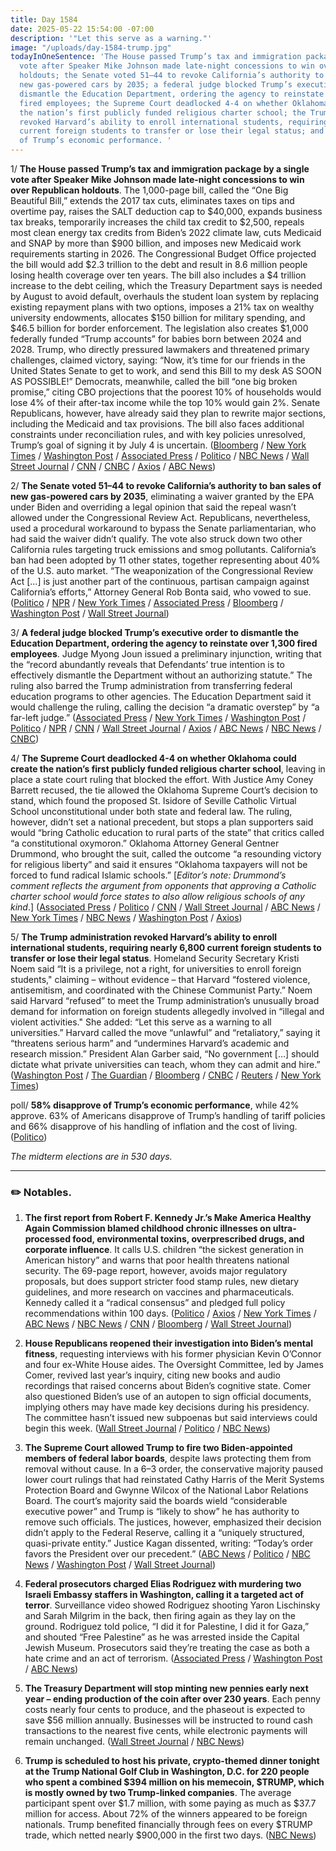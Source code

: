 ```yaml
---
title: Day 1584
date: 2025-05-22 15:54:00 -07:00
description: '"Let this serve as a warning."'
image: "/uploads/day-1584-trump.jpg"
todayInOneSentence: 'The House passed Trump’s tax and immigration package by a single
  vote after Speaker Mike Johnson made late-night concessions to win over Republican
  holdouts; the Senate voted 51–44 to revoke California’s authority to ban sales of
  new gas-powered cars by 2035; a federal judge blocked Trump’s executive order to
  dismantle the Education Department, ordering the agency to reinstate over 1,300
  fired employees; the Supreme Court deadlocked 4-4 on whether Oklahoma could create
  the nation’s first publicly funded religious charter school; the Trump administration
  revoked Harvard’s ability to enroll international students, requiring nearly 6,800
  current foreign students to transfer or lose their legal status; and 58% disapprove
  of Trump’s economic performance. '
---
```


1/ **The House passed Trump’s tax and immigration package by a single vote after Speaker Mike Johnson made late-night concessions to win over Republican holdouts**. The 1,000-page bill, called the “One Big Beautiful Bill,” extends the 2017 tax cuts, eliminates taxes on tips and overtime pay, raises the SALT deduction cap to $40,000, expands business tax breaks, temporarily increases the child tax credit to $2,500, repeals most clean energy tax credits from Biden’s 2022 climate law, cuts Medicaid and SNAP by more than $900 billion, and imposes new Medicaid work requirements starting in 2026. The Congressional Budget Office projected the bill would add $2.3 trillion to the debt and result in 8.6 million people losing health coverage over ten years. The bill also includes a $4 trillion increase to the debt ceiling, which the Treasury Department says is needed by August to avoid default, overhauls the student loan system by replacing existing repayment plans with two options, imposes a 21% tax on wealthy university endowments, allocates $150 billion for military spending, and $46.5 billion for border enforcement. The legislation also creates $1,000 federally funded “Trump accounts” for babies born between 2024 and 2028. Trump, who directly pressured lawmakers and threatened primary challenges, claimed victory, saying: “Now, it’s time for our friends in the United States Senate to get to work, and send this Bill to my desk AS SOON AS POSSIBLE!” Democrats, meanwhile, called the bill “one big broken promise,” citing CBO projections that the poorest 10% of households would lose 4% of their after-tax income while the top 10% would gain 2%. Senate Republicans, however, have already said they plan to rewrite major sections, including the Medicaid and tax provisions. The bill also faces additional constraints under reconciliation rules, and with key policies unresolved, Trump’s goal of signing it by July 4 is uncertain. ([Bloomberg](https://www.bloomberg.com/news/articles/2025-05-22/trump-tax-bill-narrowly-passes-house-overcoming-gop-infighting) / [New York Times](https://www.nytimes.com/2025/05/22/us/politics/trump-bill-house-vote-passes.html) / [Washington Post](https://www.washingtonpost.com/business/2025/05/22/trump-tax-bill-house-republicans/) / [Associated Press](https://apnews.com/article/trump-tax-breaks-bill-medicaid-80b5781377bcd0870a1dccb3c7b8dc05) / [Politico](https://www.politico.com/news/2025/05/22/house-republicans-pass-big-beautiful-bill-after-weeks-of-division-00364691) / [NBC News](https://www.nbcnews.com/politics/congress/house-passes-sweeping-domestic-policy-package-big-win-trump-speaker-jo-rcna208417) / [Wall Street Journal](https://www.wsj.com/politics/policy/republican-house-tax-bill-revision-vote-79bbde41) / [CNN](https://www.cnn.com/2025/05/22/politics/house-vote-trump-agenda-bill) / [CNBC](https://www.cnbc.com/2025/05/22/trump-tax-bill-passes-the-house-advances-to-senate.html) / [Axios](https://www.axios.com/2025/05/22/house-passes-trumps-big-beautiful-bill) / [ABC News](https://abcnews.go.com/Politics/republican-led-house-passes-trump-agenda-bill-single/story?id=122059925))

2/ **The Senate voted 51–44 to revoke California’s authority to ban sales of new gas-powered cars by 2035**, eliminating a waiver granted by the EPA under Biden and overriding a legal opinion that said the repeal wasn’t allowed under the Congressional Review Act. Republicans, nevertheless, used a procedural workaround to bypass the Senate parliamentarian, who had said the waiver didn’t qualify. The vote also struck down two other California rules targeting truck emissions and smog pollutants. California’s ban had been adopted by 11 other states, together representing about 40% of the U.S. auto market. “The weaponization of the Congressional Review Act \[...\] is just another part of the continuous, partisan campaign against California’s efforts,” Attorney General Rob Bonta said, who vowed to sue. ([Politico](https://www.politico.com/live-updates/2025/05/22/congress/senate-nixes-california-emission-standard-waiver-00365205) / [NPR](https://www.npr.org/2025/05/22/nx-s1-5387729/senate-california-ev-air-pollution-waiver-revoked) / [New York Times](https://www.nytimes.com/2025/05/22/climate/senate-republicans-electric-vehicles-california.html) / [Associated Press](https://apnews.com/article/california-senate-vehicle-emissions-rules-epa-a506228ff7f692daee59970a87fbd02e) / [Bloomberg](https://www.bloomberg.com/news/articles/2025-05-22/senate-votes-to-end-california-gas-car-ban-sends-bill-to-trump) / [Washington Post](https://www.washingtonpost.com/climate-environment/2025/05/22/california-cars-trump-republicans-climate/) / [Wall Street Journal](https://www.wsj.com/politics/policy/senate-vote-end-california-ev-mandate-1ef4fb9b))

3/ **A federal judge blocked Trump’s executive order to dismantle the Education Department, ordering the agency to reinstate over 1,300 fired employees**. Judge Myong Joun issued a preliminary injunction, writing that the “record abundantly reveals that Defendants’ true intention is to effectively dismantle the Department without an authorizing statute.” The ruling also barred the Trump administration from transferring federal education programs to other agencies. The Education Department said it would challenge the ruling, calling the decision “a dramatic overstep” by “a far-left judge.” ([Associated Press](https://apnews.com/article/education-department-shut-down-layoffs-576eef90c30fdaeb660f7f66644bad10) / [New York Times](https://www.nytimes.com/2025/05/22/us/politics/judge-education-department.html) / [Washington Post](https://www.washingtonpost.com/education/2025/05/22/education-department-fired-federal-workers-reinstated/) / [Politico](https://www.politico.com/news/2025/05/22/education-department-court-ruling-firings-00365170) / [NPR](https://www.npr.org/2025/05/22/nx-s1-5407521/trump-education-department-layoffs-injunction) / [CNN](https://www.cnn.com/2025/05/22/politics/education-department-judge-ruling) / [Wall Street Journal](https://www.wsj.com/politics/policy/education-department-federal-ruling-trump-7bae75a9) / [Axios](https://www.axios.com/2025/05/22/trump-education-department-closing) / [ABC News](https://abcnews.go.com/US/judge-blocks-trump-administration-attempting-dismantle-department-education/story?id=122078365) / [NBC News](https://www.nbcnews.com/politics/trump-administration/judge-halts-dismantling-education-department-fired-workers-reinstated-rcna208531) / [CNBC](https://www.cnbc.com/2025/05/22/education-department-employees-must-be-reinstated-by-trump-judge.html))

4/ **The Supreme Court deadlocked 4-4 on whether Oklahoma could create the nation’s first publicly funded religious charter school**, leaving in place a state court ruling that blocked the effort. With Justice Amy Coney Barrett recused, the tie allowed the Oklahoma Supreme Court’s decision to stand, which found the proposed St. Isidore of Seville Catholic Virtual School unconstitutional under both state and federal law. The ruling, however, didn’t set a national precedent, but stops a plan supporters said would “bring Catholic education to rural parts of the state” that critics called “a constitutional oxymoron.” Oklahoma Attorney General Gentner Drummond, who brought the suit, called the outcome “a resounding victory for religious liberty” and said it ensures “Oklahoma taxpayers will not be forced to fund radical Islamic schools.” \[*Editor’s note: Drummond’s comment reflects the argument from opponents that approving a Catholic charter school would force states to also allow religious schools of any kind*.\] ([Associated Press](https://apnews.com/article/supreme-court-oklahoma-public-religious-charter-school-170e3701926e29ea5072eb50f0db97b6) / [Politico](https://www.politico.com/news/2025/05/22/supreme-court-deadlock-religious-charter-school-00365001) / [CNN](https://www.cnn.com/2025/05/22/politics/supreme-court-st-isidore-oklahoma) / [Wall Street Journal](https://www.wsj.com/us-news/law/supreme-court-oklahoma-religious-school-ruling-95d8480b) / [ABC News](https://abcnews.go.com/Politics/supreme-court-oklahoma-launch-taxpayer-funded-religious-charter/story?id=120902550) / [New York Times](https://www.nytimes.com/2025/05/22/us/politics/supreme-court-religious-charter-school-oklahoma.html) / [NBC News](https://www.nbcnews.com/politics/supreme-court/supreme-court-sidesteps-major-ruling-religious-public-charter-schools-rcna204111) / [Washington Post](https://www.washingtonpost.com/politics/2025/05/22/supreme-court-oklahoma-religious-charter-schools/) / [Axios](https://www.axios.com/2025/05/22/supreme-court-oklahoma-religious-schoolt-tie))

5/ **The Trump administration revoked Harvard’s ability to enroll international students, requiring nearly 6,800 current foreign students to transfer or lose their legal status**. Homeland Security Secretary Kristi Noem said “It is a privilege, not a right, for universities to enroll foreign students," claiming – without evidence – that Harvard “fostered violence, antisemitism, and coordinated with the Chinese Communist Party.” Noem said Harvard “refused” to meet the Trump administration’s unusually broad demand for information on foreign students allegedly involved in “illegal and violent activities." She added: “Let this serve as a warning to all universities.” Harvard called the move “unlawful” and “retaliatory,” saying it “threatens serious harm” and “undermines Harvard’s academic and research mission.” President Alan Garber said, “No government \[...\] should dictate what private universities can teach, whom they can admit and hire.” ([Washington Post](https://www.washingtonpost.com/education/2025/05/22/trump-harvard-international-students-enrollment-revoked/) / [The Guardian](https://www.theguardian.com/us-news/2025/may/22/trump-harvard-international-students) / [Bloomberg](https://www.bloomberg.com/news/articles/2025-05-22/harvard-blocked-by-government-from-enrolling-foreign-students) / [CNBC](https://www.cnbc.com/2025/05/22/trump-harvard-students-international.html) / [Reuters](https://www.reuters.com/world/us/trump-blocks-harvards-ability-enroll-international-students-nyt-reports-2025-05-22/) / [New York Times](https://www.nytimes.com/2025/05/22/us/politics/trump-harvard-international-students.html))

poll/ **58% disapprove of Trump’s economic performance**, while 42% approve. 63% of Americans disapprove of Trump’s handling of tariff policies and 66% disapprove of his handling of inflation and the cost of living. ([Politico](https://www.politico.com/news/2025/05/21/trump-economy-poll-00362634))

*The midterm elections are in 530 days.*

---

### ✏️ Notables.

1. **The first report from Robert F. Kennedy Jr.’s Make America Healthy Again Commission blamed childhood chronic illnesses on ultra-processed food, environmental toxins, overprescribed drugs, and corporate influence**. It calls U.S. children “the sickest generation in American history” and warns that poor health threatens national security. The 69-page report, however, avoids major regulatory proposals, but does support stricter food stamp rules, new dietary guidelines, and more research on vaccines and pharmaceuticals. Kennedy called it a “radical consensus” and pledged full policy recommendations within 100 days. ([Politico](https://www.politico.com/news/2025/05/22/rfk-jr-food-maha-pharma-farm-kennedy-trump-00365368) / [Axios](https://www.axios.com/2025/05/22/maha-commission-report-rfk) / [New York Times](https://www.nytimes.com/2025/05/22/us/politics/kennedy-trump-maha-report.html) / [ABC News](https://abcnews.go.com/Politics/white-house-releases-rfk-jr-led-report-chronic/story?id=122076156) / [NBC News](https://www.nbcnews.com/health/kids-health/rfk-jr-children-dire-chronic-disease-health-report-rcna208544) / [CNN](https://www.cnn.com/2025/05/22/politics/maha-rfk-report-medicines-processed-foods-pesticides) / [Bloomberg](https://www.bloomberg.com/news/articles/2025-05-22/maha-report-blames-diet-overmedication-for-chronic-disease-rise) / [Wall Street Journal](https://www.wsj.com/politics/policy/rfk-jr-maha-commission-report-5c13696d))

2. **House Republicans reopened their investigation into Biden’s mental fitness**, requesting interviews with his former physician Kevin O’Connor and four ex-White House aides. The Oversight Committee, led by James Comer, revived last year’s inquiry, citing new books and audio recordings that raised concerns about Biden’s cognitive state. Comer also questioned Biden’s use of an autopen to sign official documents, implying others may have made key decisions during his presidency. The committee hasn’t issued new subpoenas but said interviews could begin this week. ([Wall Street Journal](https://www.wsj.com/politics/house-gop-joe-biden-health-probe-7da43f3c) / [Politico](https://www.politico.com/live-updates/2025/05/22/congress/comer-probes-bidens-fitness-00365560) / [NBC News](https://www.nbcnews.com/politics/congress/house-republicans-autopen-investigation-biden-health-rcna208138))

3. **The Supreme Court allowed Trump to fire two Biden-appointed members of federal labor boards**, despite laws protecting them from removal without cause. In a 6–3 order, the conservative majority paused lower court rulings that had reinstated Cathy Harris of the Merit Systems Protection Board and Gwynne Wilcox of the National Labor Relations Board. The court’s majority said the boards wield “considerable executive power” and Trump is “likely to show” he has authority to remove such officials. The justices, however, emphasized their decision didn’t apply to the Federal Reserve, calling it a “uniquely structured, quasi-private entity.” Justice Kagan dissented, writing: “Today’s order favors the President over our precedent.” ([ABC News](https://abcnews.go.com/Politics/supreme-court-lets-trump-fire-heads-labor-worker/story?id=122091589) / [Politico](https://www.politico.com/news/2025/05/22/supreme-court-ruling-labor-regulators-00366433) / [NBC News](https://www.nbcnews.com/politics/supreme-court/supreme-court-trump-request-fire-independent-agency-members-rcna201152) / [Washington Post](https://www.washingtonpost.com/politics/2025/05/22/supreme-court-commissioners-independent-officials/) / [Wall Street Journal](https://www.wsj.com/us-news/law/supreme-court-lets-trump-fire-nlrb-and-merit-board-members-cc2dc09a))

4. **Federal prosecutors charged Elias Rodriguez with murdering two Israeli Embassy staffers in Washington, calling it a targeted act of terror**. Surveillance video showed Rodriguez shooting Yaron Lischinsky and Sarah Milgrim in the back, then firing again as they lay on the ground. Rodriguez told police, “I did it for Palestine, I did it for Gaza,” and shouted “Free Palestine” as he was arrested inside the Capital Jewish Museum. Prosecutors said they’re treating the case as both a hate crime and an act of terrorism. ([Associated Press](https://apnews.com/article/israel-embassy-jewish-museum-shooting-10307b3b1a2a337e76730736b12ebbcb) / [Washington Post](https://www.washingtonpost.com/dc-md-va/2025/05/22/israeli-embassy-staff-dc-shooting-capital-jewish-museum/) / [ABC News](https://abcnews.go.com/US/2-shot-fbi-field-office-washington-dc/story?id=122059162))

5. **The Treasury Department will stop minting new pennies early next year – ending production of the coin after over 230 years**. Each penny costs nearly four cents to produce, and the phaseout is expected to save $56 million annually. Businesses will be instructed to round cash transactions to the nearest five cents, while electronic payments will remain unchanged. ([Wall Street Journal](https://www.wsj.com/finance/penny-coin-mint-ending-2026-b1717de0) / [NBC News](https://www.nbcnews.com/business/consumer/treasury-dept-winding-penny-production-rcna208522))

6. **Trump is scheduled to host his private, crypto-themed dinner tonight at the Trump National Golf Club in Washington, D.C. for 220 people who spent a combined $394 million on his memecoin, $TRUMP, which is mostly owned by two Trump-linked companies**. The average participant spent over $1.7 million, with some paying as much as $37.7 million for access. About 72% of the winners appeared to be foreign nationals. Trump benefited financially through fees on every $TRUMP trade, which netted nearly $900,000 in the first two days. ([NBC News](https://www.nbcnews.com/tech/crypto/trumps-crypto-dinner-cost-1-million-seat-average-rcna207802))